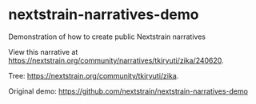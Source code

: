 # nextstrain-narratives-demo
Demonstration of how to create public Nextstrain narratives

View this narrative at https://nextstrain.org/community/narratives/tkiryuti/zika/240620.

Tree: https://nextstrain.org/community/tkiryuti/zika.

Original demo: https://github.com/nextstrain/nextstrain-narratives-demo

